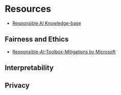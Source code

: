 # Resources

- [Responsible AI Knowledge-base](https://github.com/alexandrainst/responsible-ai)

## Fairness and Ethics

- [Responsible-AI-Toolbox-Mitigations by Microsoft](https://github.com/microsoft/responsible-ai-toolbox-mitigations)

## Interpretability


## Privacy